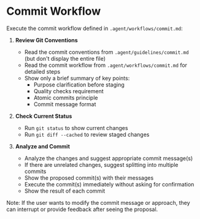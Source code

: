 # Commit Workflow

Execute the commit workflow defined in `.agent/workflows/commit.md`:

1. **Review Git Conventions**
   - Read the commit conventions from `.agent/guidelines/commit.md` (but don't display the entire file)
   - Read the commit workflow from `.agent/workflows/commit.md` for detailed steps
   - Show only a brief summary of key points:
     - Purpose clarification before staging
     - Quality checks requirement
     - Atomic commits principle
     - Commit message format

2. **Check Current Status**
   - Run `git status` to show current changes
   - Run `git diff --cached` to review staged changes

3. **Analyze and Commit**
   - Analyze the changes and suggest appropriate commit message(s)
   - If there are unrelated changes, suggest splitting into multiple commits
   - Show the proposed commit(s) with their messages
   - Execute the commit(s) immediately without asking for confirmation
   - Show the result of each commit

Note: If the user wants to modify the commit message or approach, they can interrupt or provide feedback after
seeing the proposal.
